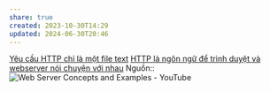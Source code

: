 ```yaml
---
share: true
created: 2023-10-30T14:29
updated: 2024-06-30T20:46
---
```

[Yêu cầu HTTP chỉ là một file text](./Y%C3%AAu%20c%E1%BA%A7u%20HTTP%20ch%E1%BB%89%20l%C3%A0%20m%E1%BB%99t%20file%20text.md)
[HTTP là ngôn ngữ để trình duyệt và webserver nói chuyện với nhau](./HTTP%20l%C3%A0%20ng%C3%B4n%20ng%E1%BB%AF%20%C4%91%E1%BB%83%20tr%C3%ACnh%20duy%E1%BB%87t%20v%C3%A0%20webserver%20n%C3%B3i%20chuy%E1%BB%87n%20v%E1%BB%9Bi%20nhau.md) 
Nguồn:: ![Web Server Concepts and Examples - YouTube](https://youtu.be/9J1nJOivdyw?si=YTY7jgE0OW8MjvxW&t=532)
